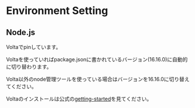 # Environment Setting

## Node.js

Voltaでpinしています。

Voltaを使っていればpackage.jsonに書かれているバージョン(16.16.0)に自動的に切り替わります。

Volta以外のnode管理ツールを使っている場合はバージョンを16.16.0に切り替えてください。

Voltaのインストールは公式の[getting-started](https://docs.volta.sh/guide/getting-started)を見てください。
